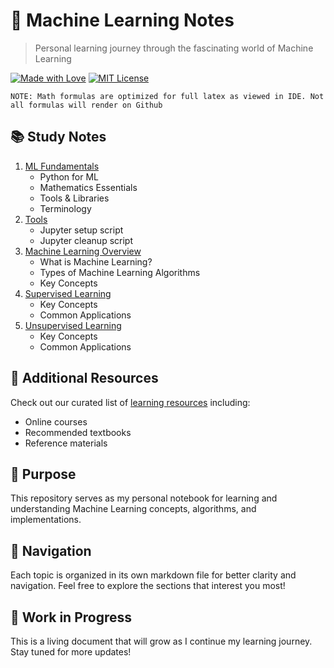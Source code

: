 # 🤖 Machine Learning Notes
> Personal learning journey through the fascinating world of Machine Learning

[![Made with Love](https://img.shields.io/badge/Made%20with-❤-red.svg)](/)
[![MIT License](https://img.shields.io/badge/License-MIT-green.svg)](https://choosealicense.com/licenses/mit/)

`NOTE: Math formulas are optimized for full latex as viewed in IDE. Not all formulas will render on Github`

## 📚 Study Notes

1. [ML Fundamentals](fundamentals/README.md)
   - Python for ML
   - Mathematics Essentials
   - Tools & Libraries
   - Terminology
2. [Tools](tools/README.md)
   - Jupyter setup script
   - Jupyter cleanup script
3. [Machine Learning Overview](machine_learning.md)
   - What is Machine Learning?
   - Types of Machine Learning Algorithms
   - Key Concepts
4. [Supervised Learning](supervised_learning/supervised_learning.md)
   - Key Concepts
   - Common Applications
5. [Unsupervised Learning](unsupervised_learning/unsupervised_learning.md)
   - Key Concepts
   - Common Applications


## 📖 Additional Resources
Check out our curated list of [learning resources](resources.md) including:
- Online courses
- Recommended textbooks
- Reference materials

## 🎯 Purpose

This repository serves as my personal notebook for learning and understanding Machine Learning concepts, algorithms, and implementations.

## 📖 Navigation

Each topic is organized in its own markdown file for better clarity and navigation. Feel free to explore the sections that interest you most!

## 🔄 Work in Progress

This is a living document that will grow as I continue my learning journey. Stay tuned for more updates!
